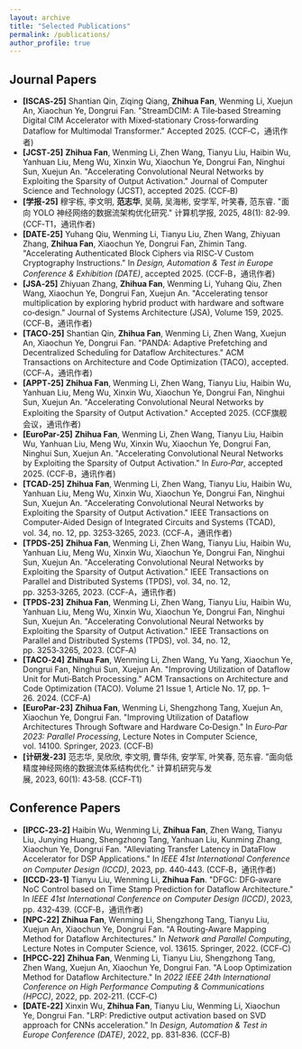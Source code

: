 ```yaml
---
layout: archive
title: "Selected Publications"
permalink: /publications/
author_profile: true
---
```


## Journal Papers
- **[ISCAS‑25]** Shantian Qin, Ziqing Qiang, **Zhihua Fan**, Wenming Li, Xuejun An, Xiaochun Ye, Dongrui Fan. "StreamDCIM: A Tile‑based Streaming Digital CIM Accelerator with Mixed‑stationary Cross‑forwarding Dataflow for Multimodal Transformer." Accepted 2025. (CCF‑C，通讯作者)
- **[JCST‑25]** **Zhihua Fan**, Wenming Li, Zhen Wang, Tianyu Liu, Haibin Wu, Yanhuan Liu, Meng Wu, Xinxin Wu, Xiaochun Ye, Dongrui Fan, Ninghui Sun, Xuejun An. "Accelerating Convolutional Neural Networks by Exploiting the Sparsity of Output Activation." Journal of Computer Science and Technology (JCST), accepted 2025. (CCF‑B)
- **[学报‑25]** 穆宇栋, 李文明, **范志华**, 吴萌, 吴海彬, 安学军, 叶笑春, 范东睿. "面向 YOLO 神经网络的数据流架构优化研究." 计算机学报, 2025, 48(1): 82‑99. (CCF‑T1，通讯作者)
- **[DATE‑25]** Yuhang Qiu, Wenming Li, Tianyu Liu, Zhen Wang, Zhiyuan Zhang, **Zhihua Fan**, Xiaochun Ye, Dongrui Fan, Zhimin Tang. "Accelerating Authenticated Block Ciphers via RISC‑V Custom Cryptography Instructions." In _Design, Automation & Test in Europe Conference & Exhibition (DATE)_, accepted 2025. (CCF‑B，通讯作者)
- **[JSA‑25]** Zhiyuan Zhang, **Zhihua Fan**, Wenming Li, Yuhang Qiu, Zhen Wang, Xiaochun Ye, Dongrui Fan, Xuejun An. "Accelerating tensor multiplication by exploring hybrid product with hardware and software co‑design." Journal of Systems Architecture (JSA), Volume 159, 2025. (CCF‑B，通讯作者)
- **[TACO‑25]** Shantian Qin, **Zhihua Fan**, Wenming Li, Zhen Wang, Xuejun An, Xiaochun Ye, Dongrui Fan. "PANDA: Adaptive Prefetching and Decentralized Scheduling for Dataflow Architectures." ACM Transactions on Architecture and Code Optimization (TACO), accepted. (CCF‑A，通讯作者)
- **[APPT‑25]** **Zhihua Fan**, Wenming Li, Zhen Wang, Tianyu Liu, Haibin Wu, Yanhuan Liu, Meng Wu, Xinxin Wu, Xiaochun Ye, Dongrui Fan, Ninghui Sun, Xuejun An. "Accelerating Convolutional Neural Networks by Exploiting the Sparsity of Output Activation." Accepted 2025. (CCF旗舰会议，通讯作者)
- **[EuroPar‑25]** **Zhihua Fan**, Wenming Li, Zhen Wang, Tianyu Liu, Haibin Wu, Yanhuan Liu, Meng Wu, Xinxin Wu, Xiaochun Ye, Dongrui Fan, Ninghui Sun, Xuejun An. "Accelerating Convolutional Neural Networks by Exploiting the Sparsity of Output Activation." In _Euro‑Par_, accepted 2025. (CCF‑B，通讯作者)
- **[TCAD‑25]** **Zhihua Fan**, Wenming Li, Zhen Wang, Tianyu Liu, Haibin Wu, Yanhuan Liu, Meng Wu, Xinxin Wu, Xiaochun Ye, Dongrui Fan, Ninghui Sun, Xuejun An. "Accelerating Convolutional Neural Networks by Exploiting the Sparsity of Output Activation." IEEE Transactions on Computer-Aided Design of Integrated Circuits and Systems (TCAD), vol. 34, no. 12, pp. 3253‑3265, 2023. (CCF‑A，通讯作者)
- **[TPDS‑25]** **Zhihua Fan**, Wenming Li, Zhen Wang, Tianyu Liu, Haibin Wu, Yanhuan Liu, Meng Wu, Xinxin Wu, Xiaochun Ye, Dongrui Fan, Ninghui Sun, Xuejun An. "Accelerating Convolutional Neural Networks by Exploiting the Sparsity of Output Activation." IEEE Transactions on Parallel and Distributed Systems (TPDS), vol. 34, no. 12, pp. 3253‑3265, 2023. (CCF‑A，通讯作者)
- **[TPDS‑23]** **Zhihua Fan**, Wenming Li, Zhen Wang, Tianyu Liu, Haibin Wu, Yanhuan Liu, Meng Wu, Xinxin Wu, Xiaochun Ye, Dongrui Fan, Ninghui Sun, Xuejun An. "Accelerating Convolutional Neural Networks by Exploiting the Sparsity of Output Activation." IEEE Transactions on Parallel and Distributed Systems (TPDS), vol. 34, no. 12, pp. 3253‑3265, 2023. (CCF‑A)
- **[TACO‑24]** **Zhihua Fan**, Wenming Li, Zhen Wang, Yu Yang, Xiaochun Ye, Dongrui Fan, Ninghui Sun, Xuejun An. "Improving Utilization of Dataflow Unit for Muti‑Batch Processing." ACM Transactions on Architecture and Code Optimization (TACO). Volume 21 Issue 1, Article No. 17, pp. 1–26. 2024. (CCF‑A)
- **[EuroPar‑23]** **Zhihua Fan**, Wenming Li, Shengzhong Tang, Xuejun An, Xiaochun Ye, Dongrui Fan. "Improving Utilization of Dataflow Architectures Through Software and Hardware Co‑Design." In _Euro‑Par 2023: Parallel Processing_, Lecture Notes in Computer Science, vol. 14100. Springer, 2023. (CCF‑B)
- **[计研发‑23]** 范志华, 吴欣欣, 李文明, 曹华伟, 安学军, 叶笑春, 范东睿. "面向低精度神经网络的数据流体系结构优化." 计算机研究与发展, 2023, 60(1): 43‑58. (CCF‑T1)

## Conference Papers
- **[IPCC‑23‑2]** Haibin Wu, Wenming Li, **Zhihua Fan**, Zhen Wang, Tianyu Liu, Junying Huang, Shengzhong Tang, Yanhuan Liu, Kunming Zhang, Xiaochun Ye, Dongrui Fan. "Alleviating Transfer Latency in DataFlow Accelerator for DSP Applications." In _IEEE 41st International Conference on Computer Design (ICCD)_, 2023, pp. 440‑443. (CCF‑B，通讯作者)
- **[ICCD‑23‑1]** Tianyu Liu, Wenming Li, **Zhihua Fan**. "DFGC: DFG‑aware NoC Control based on Time Stamp Prediction for Dataflow Architecture." In _IEEE 41st International Conference on Computer Design (ICCD)_, 2023, pp. 432‑439. (CCF‑B，通讯作者)
- **[NPC‑22]** **Zhihua Fan**, Wenming Li, Shengzhong Tang, Tianyu Liu, Xuejun An, Xiaochun Ye, Dongrui Fan. "A Routing‑Aware Mapping Method for Dataflow Architectures." In _Network and Parallel Computing_, Lecture Notes in Computer Science, vol. 13615. Springer, 2022. (CCF‑C)
- **[HPCC‑22]** **Zhihua Fan**, Wenming Li, Tianyu Liu, Shengzhong Tang, Zhen Wang, Xuejun An, Xiaochun Ye, Dongrui Fan. "A Loop Optimization Method for Dataflow Architecture." In _2022 IEEE 24th International Conference on High Performance Computing & Communications (HPCC)_, 2022, pp. 202‑211. (CCF‑C)
- **[DATE‑22]** Xinxin Wu, **Zhihua Fan**, Tianyu Liu, Wenming Li, Xiaochun Ye, Dongrui Fan. "LRP: Predictive output activation based on SVD approach for CNNs acceleration." In _Design, Automation & Test in Europe Conference (DATE)_, 2022, pp. 831‑836. (CCF‑B)
